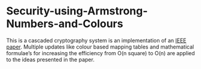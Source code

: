 # Security-using-Armstrong-Numbers-and-Colours
This is a cascaded cryptography system is an implementation of an [IEEE paper](https://ieeexplore.ieee.org/document/5738822). Multiple 
updates like colour based mapping tables and mathematical formulae’s for increasing the 
efficiency from O(n square) to O(n) are applied to the ideas presented in the paper. 
